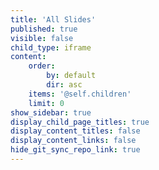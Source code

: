 ```yaml
---
title: 'All Slides'
published: true
visible: false
child_type: iframe
content:
    order:
        by: default
        dir: asc
    items: '@self.children'
    limit: 0
show_sidebar: true
display_child_page_titles: true
display_content_titles: false
display_content_links: false
hide_git_sync_repo_link: true
---
```

